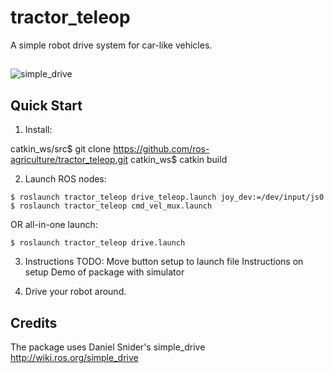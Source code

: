 # tractor_teleop

A simple robot drive system for car-like vehicles.

##
![simple_drive](http://wiki.ros.org/simple_drive?action=AttachFile&do=get&target=Simple_Drive_Diagram.png)

## Quick Start

1. Install:

catkin_ws/src$ git clone https://github.com/ros-agriculture/tractor_teleop.git
catkin_ws$ catkin build

2. Launch ROS nodes:

```
$ roslaunch tractor_teleop drive_teleop.launch joy_dev:=/dev/input/js0
$ roslaunch tractor_teleop cmd_vel_mux.launch
```

OR all-in-one launch:
```
$ roslaunch tractor_teleop drive.launch
```
3. Instructions
TODO:  Move button setup to launch file
       Instructions on setup
       Demo of package with simulator

4. Drive your robot around.

## Credits
The package uses Daniel Snider's simple_drive http://wiki.ros.org/simple_drive


